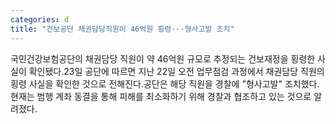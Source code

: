 ```yaml
---
categories: d
title: "건보공단 채권담당직원이 46억원 횡령···형사고발 조치"
---
```

국민건강보험공단의 채권담당 직원이 약 46억원 규모로 추정되는 건보재정을 횡령한 사실이 확인됐다.23일 공단에 따르면 지난 22일 오전 업무점검 과정에서 채권담당 직원의 횡령 사실을 확인한 것으로 전해진다.공단은 해당 직원을 경찰에 "형사고발" 조치했다. 현재는 범행 계좌 동결을 통해 피해를 최소화하기 위해 경찰과 협조하고 있는 것으로 알려졌다.